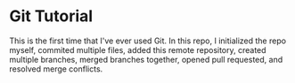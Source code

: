 # Git Tutorial

This is the first time that I've ever used Git. In this repo, I initialized the repo myself, commited multiple files, added this remote repository, created multiple branches, merged branches together, opened pull requested, and resolved merge conflicts.
